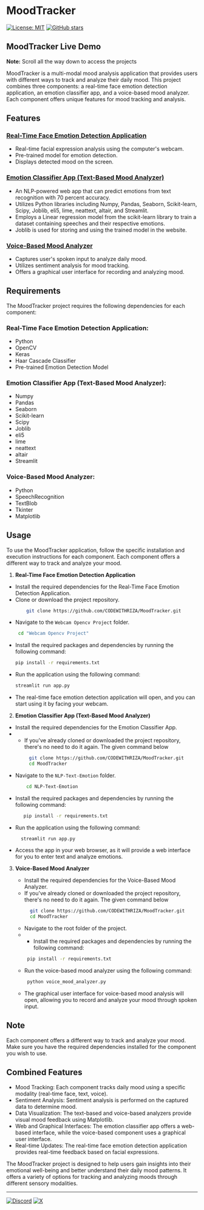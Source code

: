 # MoodTracker
[![License: MIT](https://img.shields.io/badge/License-MIT-blue.svg)](https://opensource.org/licenses/MIT)
[![GitHub stars](https://img.shields.io/github/stars/findkeys/MoodTracker)](https://github.com/your-username/bot-front-web-app/stargazers)

## MoodTracker Live Demo



**Note:** Scroll all the way down to access the projects

MoodTracker is a multi-modal mood analysis application that provides users with different ways to track and analyze their daily mood. This project combines three components: a real-time face emotion detection application, an emotion classifier app, and a voice-based mood analyzer. Each component offers unique features for mood tracking and analysis.

## Features
### [Real-Time Face Emotion Detection Application](https://webcamm.streamlit.app/#webcam-live-feed)
- Real-time facial expression analysis using the computer's webcam.
- Pre-trained model for emotion detection.
- Displays detected mood on the screen.

### [Emotion Classifier App (Text-Based Mood Analyzer)](https://mooodd.streamlit.app/)
- An NLP-powered web app that can predict emotions from text recognition with 70 percent accuracy.
- Utilizes Python libraries including Numpy, Pandas, Seaborn, Scikit-learn, Scipy, Joblib, eli5, lime, neattext, altair, and Streamlit.
- Employs a Linear regression model from the scikit-learn library to train a dataset containing speeches and their respective emotions.
- Joblib is used for storing and using the trained model in the website.

### [Voice-Based Mood Analyzer](https://www.youtube.com/watch?v=jwudzL8m4CQ)
- Captures user's spoken input to analyze daily mood.
- Utilizes sentiment analysis for mood tracking.
- Offers a graphical user interface for recording and analyzing mood.

## Requirements
The MoodTracker project requires the following dependencies for each component:

### Real-Time Face Emotion Detection Application:
- Python
- OpenCV
- Keras
- Haar Cascade Classifier
- Pre-trained Emotion Detection Model

### Emotion Classifier App (Text-Based Mood Analyzer):
- Numpy
- Pandas
- Seaborn
- Scikit-learn
- Scipy
- Joblib
- eli5
- lime
- neattext
- altair
- Streamlit

### Voice-Based Mood Analyzer:
- Python
- SpeechRecognition
- TextBlob
- Tkinter
- Matplotlib

## Usage
To use the MoodTracker application, follow the specific installation and execution instructions for each component. Each component offers a different way to track and analyze your mood.

1. **Real-Time Face Emotion Detection Application**
- Install the required dependencies for the Real-Time Face Emotion Detection Application.
- Clone or download the project repository.
     ```bash
         git clone https://github.com/CODEWITHRIZA/MoodTracker.git
- Navigate to the `Webcam Opencv Project` folder.
  ```bash
   cd "Webcam Opencv Project"
 - Install the required packages and dependencies by running the following command:
      ```bash
    pip install -r requirements.txt
   
 - Run the application using the following command:
     ```bash
    streamlit run app.py
- The real-time face emotion detection application will open, and you can start using it by facing your webcam.

2. **Emotion Classifier App (Text-Based Mood Analyzer)**
- Install the required dependencies for the Emotion Classifier App.
- - If you've already cloned or downloaded the project repository, there's no need to do it again. The given command below
   ```bash
        git clone https://github.com/CODEWITHRIZA/MoodTracker.git
        cd MoodTracker
- Navigate to the `NLP-Text-Emotion` folder.
     ```bash
         cd NLP-Text-Emotion
- Install the required packages and dependencies by running the following command:
  ```bash
     pip install -r requirements.txt
- Run the application using the following command: 
  ```bash
    streamlit run app.py
 - Access the app in your web browser, as it will provide a web interface for you to enter text and analyze emotions.

3. **Voice-Based Mood Analyzer**

   - Install the required dependencies for the Voice-Based Mood Analyzer.
   - If you've already cloned or downloaded the project repository, there's no need to do it again. The given command below
      ```bash
        git clone https://github.com/CODEWITHRIZA/MoodTracker.git
        cd MoodTracker
   - Navigate to the root folder of the project.
   -    - Install the required packages and dependencies by running the following command:
        ```bash 
         pip install -r requirements.txt
   - Run the voice-based mood analyzer using the following command:
      ```bash
       python voice_mood_analyzer.py

   - The graphical user interface for voice-based mood analysis will open, allowing you to record and analyze your mood through spoken input.

## Note
Each component offers a different way to track and analyze your mood. Make sure you have the required dependencies installed for the component you wish to use.

## Combined Features
- Mood Tracking: Each component tracks daily mood using a specific modality (real-time face, text, voice).
- Sentiment Analysis: Sentiment analysis is performed on the captured data to determine mood.
- Data Visualization: The text-based and voice-based analyzers provide visual mood feedback using Matplotlib.
- Web and Graphical Interfaces: The emotion classifier app offers a web-based interface, while the voice-based component uses a graphical user interface.
- Real-time Updates: The real-time face emotion detection application provides real-time feedback based on facial expressions.

The MoodTracker project is designed to help users gain insights into their emotional well-being and better understand their daily mood patterns. It offers a variety of options for tracking and analyzing moods through different sensory modalities.


---
[![Discord](https://img.shields.io/badge/Discord-%235865F2.svg?style=for-the-badge&logo=discord&logoColor=white)](https://discord.com/users/887532157747212370)
[![X](https://img.shields.io/badge/X-%23000000.svg?style=for-the-badge&logo=X&logoColor=white)](https://twitter.com/codewithriza)

